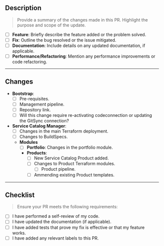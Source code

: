 ## Description

> Provide a summary of the changes made in this PR. Highlight the purpose and scope of the update.

- [ ] **Feature**: Briefly describe the feature added or the problem solved.
- [ ] **Fix**: Outline the bug resolved or the issue mitigated.
- [ ] **Documentation**: Include details on any updated documentation, if applicable.
- [ ] **Performance/Refactoring**: Mention any performance improvements or code refactoring.

---

## Changes

- **Bootstrap**:
  - [ ] Pre-requisites.
  - [ ] Management pipeline.
  - [ ] Repository link.
  - [ ] Will this change require re-activating codeconnection or updating
    the GitSync connection?

- **Service Catalog Manager**:
  - [ ] Changes in the main Terraform deployment.
  - [ ] Changes to BuildSpecs.
  - **Modules**
    - [ ] **Portfolio**: Changes in the portfolio module.
    - **Products**:
      - [ ] New Service Catalog Product added.
      - [ ] Changes to Product Terraform modules.
        - [ ] Product pipeline.
      - [ ] Ammending existing Product templates.

---

## Checklist

> Ensure your PR meets the following requirements:

- [ ] I have performed a self-review of my code.
- [ ] I have updated the documentation (if applicable).
- [ ] I have added tests that prove my fix is effective or that my feature works.
- [ ] I have added any relevant labels to this PR.

